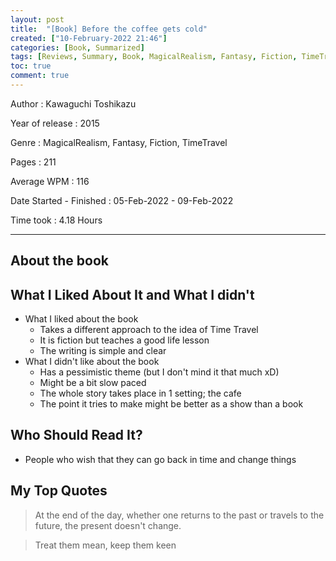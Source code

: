 ```yaml
---
layout: post
title:  "[Book] Before the coffee gets cold"
created: ["10-February-2022 21:46"]
categories: [Book, Summarized]
tags: [Reviews, Summary, Book, MagicalRealism, Fantasy, Fiction, TimeTravel]
toc: true
comment: true
---
```


Author
: Kawaguchi Toshikazu

Year of release
: 2015

Genre
: MagicalRealism, Fantasy, Fiction, TimeTravel

Pages
: 211

Average WPM
: 116 

Date Started - Finished
: 05-Feb-2022 - 09-Feb-2022

Time took
: 4.18 Hours

---
## About the book
## What I Liked About It and What I didn't
- What I liked about the book
	- Takes a different approach to the idea of Time Travel
	- It is fiction but teaches a good life lesson
	- The writing is simple and clear
- What I didn't like about the book
	- Has a pessimistic theme (but I don't mind it that much xD)
	- Might be a bit slow paced
	- The whole story takes place in 1 setting; the cafe
	- The point it tries to make might be better as a show than a book

## Who Should Read It?
- People who wish that they can go back in time and change things

## My Top Quotes
> At the end of the day, whether one returns to the past or travels to the future, the present doesn't change.

> Treat them mean, keep them keen